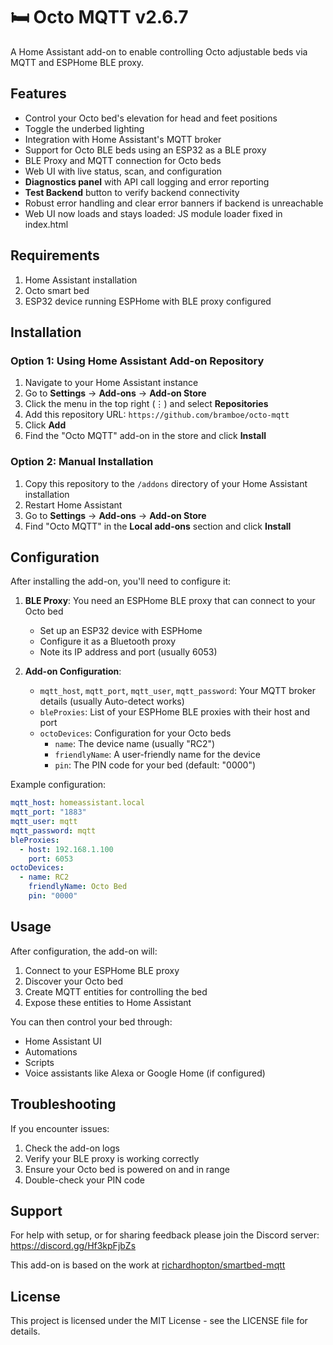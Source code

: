 # 🛏️ Octo MQTT v2.6.7

A Home Assistant add-on to enable controlling Octo adjustable beds via MQTT and ESPHome BLE proxy.

## Features

- Control your Octo bed's elevation for head and feet positions
- Toggle the underbed lighting
- Integration with Home Assistant's MQTT broker
- Support for Octo BLE beds using an ESP32 as a BLE proxy
- BLE Proxy and MQTT connection for Octo beds
- Web UI with live status, scan, and configuration
- **Diagnostics panel** with API call logging and error reporting
- **Test Backend** button to verify backend connectivity
- Robust error handling and clear error banners if backend is unreachable
- Web UI now loads and stays loaded: JS module loader fixed in index.html

## Requirements

1. Home Assistant installation
2. Octo smart bed
3. ESP32 device running ESPHome with BLE proxy configured

## Installation

### Option 1: Using Home Assistant Add-on Repository

1. Navigate to your Home Assistant instance
2. Go to **Settings** → **Add-ons** → **Add-on Store**
3. Click the menu in the top right (⋮) and select **Repositories**
4. Add this repository URL: `https://github.com/bramboe/octo-mqtt`
5. Click **Add**
6. Find the "Octo MQTT" add-on in the store and click **Install**

### Option 2: Manual Installation

1. Copy this repository to the `/addons` directory of your Home Assistant installation
2. Restart Home Assistant
3. Go to **Settings** → **Add-ons** → **Add-on Store**
4. Find "Octo MQTT" in the **Local add-ons** section and click **Install**

## Configuration

After installing the add-on, you'll need to configure it:

1. **BLE Proxy**: You need an ESPHome BLE proxy that can connect to your Octo bed
   - Set up an ESP32 device with ESPHome
   - Configure it as a Bluetooth proxy
   - Note its IP address and port (usually 6053)

2. **Add-on Configuration**:
   - `mqtt_host`, `mqtt_port`, `mqtt_user`, `mqtt_password`: Your MQTT broker details (usually Auto-detect works)
   - `bleProxies`: List of your ESPHome BLE proxies with their host and port
   - `octoDevices`: Configuration for your Octo beds
     - `name`: The device name (usually "RC2")
     - `friendlyName`: A user-friendly name for the device
     - `pin`: The PIN code for your bed (default: "0000")

Example configuration:

```yaml
mqtt_host: homeassistant.local
mqtt_port: "1883"
mqtt_user: mqtt
mqtt_password: mqtt
bleProxies:
  - host: 192.168.1.100
    port: 6053
octoDevices:
  - name: RC2
    friendlyName: Octo Bed
    pin: "0000"
```

## Usage

After configuration, the add-on will:

1. Connect to your ESPHome BLE proxy
2. Discover your Octo bed
3. Create MQTT entities for controlling the bed
4. Expose these entities to Home Assistant

You can then control your bed through:
- Home Assistant UI
- Automations
- Scripts
- Voice assistants like Alexa or Google Home (if configured)

## Troubleshooting

If you encounter issues:

1. Check the add-on logs
2. Verify your BLE proxy is working correctly
3. Ensure your Octo bed is powered on and in range
4. Double-check your PIN code

## Support

For help with setup, or for sharing feedback please join the Discord server: https://discord.gg/Hf3kpFjbZs

This add-on is based on the work at [richardhopton/smartbed-mqtt](https://github.com/richardhopton/smartbed-mqtt)

## License

This project is licensed under the MIT License - see the LICENSE file for details.
